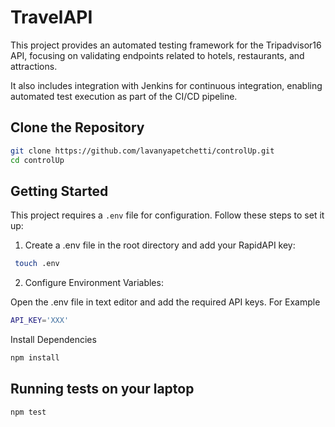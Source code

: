 # TravelAPI
This project provides an automated testing framework for the Tripadvisor16 API, focusing on validating endpoints related to hotels, restaurants, and attractions.

It also includes integration with Jenkins for continuous integration, enabling automated test execution as part of the CI/CD pipeline.

## Clone the Repository
```bash
git clone https://github.com/lavanyapetchetti/controlUp.git
cd controlUp
```

## Getting Started

This project requires a `.env` file for configuration. Follow these steps to set it up:
1. Create a .env file in the root directory and add your RapidAPI key:
```bash
 touch .env 
 ```

2. Configure Environment Variables:

Open the .env file in text editor and add the required API keys. For Example
``` bash
API_KEY='XXX'
```
Install Dependencies
``` bash
npm install
```

## Running tests on your laptop
```bash
npm test
```
